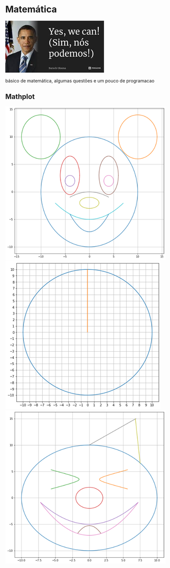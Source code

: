 # Matemática
![Sim, nós podemos](fraseObama.jpg)

 básico de matemática, algumas questões e um pouco de programacao
 
## Mathplot
![Colab-Mickey](mickey.png)
![Colab-Circulo](./circulo.png)
![Colab-Palhaco](palhaco.png)

